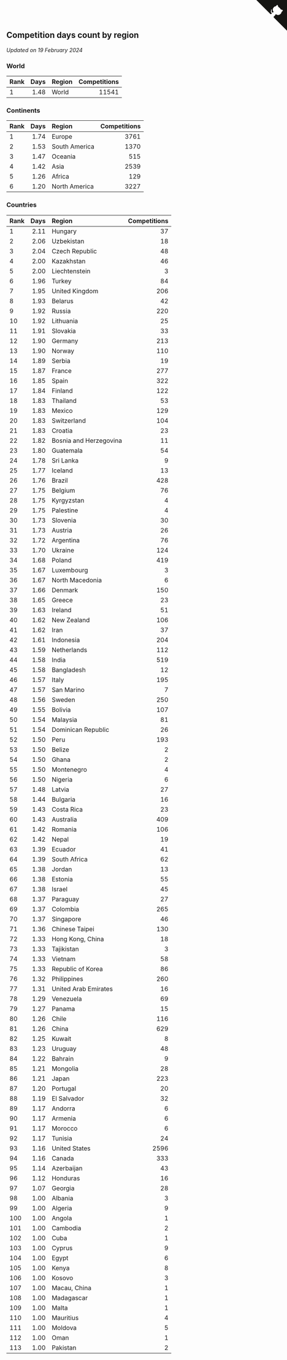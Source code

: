 ## Competition days count by region

*Updated on 19 February 2024*


### World

| Rank | Days | Region | Competitions |
| :--- | ---: | :--- | ---: |
| 1 | 1.48 | World | 11541 |

### Continents

| Rank | Days | Region | Competitions |
| :--- | ---: | :--- | ---: |
| 1 | 1.74 | Europe | 3761 |
| 2 | 1.53 | South America | 1370 |
| 3 | 1.47 | Oceania | 515 |
| 4 | 1.42 | Asia | 2539 |
| 5 | 1.26 | Africa | 129 |
| 6 | 1.20 | North America | 3227 |

### Countries

| Rank | Days | Region | Competitions |
| :--- | ---: | :--- | ---: |
| 1 | 2.11 | Hungary | 37 |
| 2 | 2.06 | Uzbekistan | 18 |
| 3 | 2.04 | Czech Republic | 48 |
| 4 | 2.00 | Kazakhstan | 46 |
| 5 | 2.00 | Liechtenstein | 3 |
| 6 | 1.96 | Turkey | 84 |
| 7 | 1.95 | United Kingdom | 206 |
| 8 | 1.93 | Belarus | 42 |
| 9 | 1.92 | Russia | 220 |
| 10 | 1.92 | Lithuania | 25 |
| 11 | 1.91 | Slovakia | 33 |
| 12 | 1.90 | Germany | 213 |
| 13 | 1.90 | Norway | 110 |
| 14 | 1.89 | Serbia | 19 |
| 15 | 1.87 | France | 277 |
| 16 | 1.85 | Spain | 322 |
| 17 | 1.84 | Finland | 122 |
| 18 | 1.83 | Thailand | 53 |
| 19 | 1.83 | Mexico | 129 |
| 20 | 1.83 | Switzerland | 104 |
| 21 | 1.83 | Croatia | 23 |
| 22 | 1.82 | Bosnia and Herzegovina | 11 |
| 23 | 1.80 | Guatemala | 54 |
| 24 | 1.78 | Sri Lanka | 9 |
| 25 | 1.77 | Iceland | 13 |
| 26 | 1.76 | Brazil | 428 |
| 27 | 1.75 | Belgium | 76 |
| 28 | 1.75 | Kyrgyzstan | 4 |
| 29 | 1.75 | Palestine | 4 |
| 30 | 1.73 | Slovenia | 30 |
| 31 | 1.73 | Austria | 26 |
| 32 | 1.72 | Argentina | 76 |
| 33 | 1.70 | Ukraine | 124 |
| 34 | 1.68 | Poland | 419 |
| 35 | 1.67 | Luxembourg | 3 |
| 36 | 1.67 | North Macedonia | 6 |
| 37 | 1.66 | Denmark | 150 |
| 38 | 1.65 | Greece | 23 |
| 39 | 1.63 | Ireland | 51 |
| 40 | 1.62 | New Zealand | 106 |
| 41 | 1.62 | Iran | 37 |
| 42 | 1.61 | Indonesia | 204 |
| 43 | 1.59 | Netherlands | 112 |
| 44 | 1.58 | India | 519 |
| 45 | 1.58 | Bangladesh | 12 |
| 46 | 1.57 | Italy | 195 |
| 47 | 1.57 | San Marino | 7 |
| 48 | 1.56 | Sweden | 250 |
| 49 | 1.55 | Bolivia | 107 |
| 50 | 1.54 | Malaysia | 81 |
| 51 | 1.54 | Dominican Republic | 26 |
| 52 | 1.50 | Peru | 193 |
| 53 | 1.50 | Belize | 2 |
| 54 | 1.50 | Ghana | 2 |
| 55 | 1.50 | Montenegro | 4 |
| 56 | 1.50 | Nigeria | 6 |
| 57 | 1.48 | Latvia | 27 |
| 58 | 1.44 | Bulgaria | 16 |
| 59 | 1.43 | Costa Rica | 23 |
| 60 | 1.43 | Australia | 409 |
| 61 | 1.42 | Romania | 106 |
| 62 | 1.42 | Nepal | 19 |
| 63 | 1.39 | Ecuador | 41 |
| 64 | 1.39 | South Africa | 62 |
| 65 | 1.38 | Jordan | 13 |
| 66 | 1.38 | Estonia | 55 |
| 67 | 1.38 | Israel | 45 |
| 68 | 1.37 | Paraguay | 27 |
| 69 | 1.37 | Colombia | 265 |
| 70 | 1.37 | Singapore | 46 |
| 71 | 1.36 | Chinese Taipei | 130 |
| 72 | 1.33 | Hong Kong, China | 18 |
| 73 | 1.33 | Tajikistan | 3 |
| 74 | 1.33 | Vietnam | 58 |
| 75 | 1.33 | Republic of Korea | 86 |
| 76 | 1.32 | Philippines | 260 |
| 77 | 1.31 | United Arab Emirates | 16 |
| 78 | 1.29 | Venezuela | 69 |
| 79 | 1.27 | Panama | 15 |
| 80 | 1.26 | Chile | 116 |
| 81 | 1.26 | China | 629 |
| 82 | 1.25 | Kuwait | 8 |
| 83 | 1.23 | Uruguay | 48 |
| 84 | 1.22 | Bahrain | 9 |
| 85 | 1.21 | Mongolia | 28 |
| 86 | 1.21 | Japan | 223 |
| 87 | 1.20 | Portugal | 20 |
| 88 | 1.19 | El Salvador | 32 |
| 89 | 1.17 | Andorra | 6 |
| 90 | 1.17 | Armenia | 6 |
| 91 | 1.17 | Morocco | 6 |
| 92 | 1.17 | Tunisia | 24 |
| 93 | 1.16 | United States | 2596 |
| 94 | 1.16 | Canada | 333 |
| 95 | 1.14 | Azerbaijan | 43 |
| 96 | 1.12 | Honduras | 16 |
| 97 | 1.07 | Georgia | 28 |
| 98 | 1.00 | Albania | 3 |
| 99 | 1.00 | Algeria | 9 |
| 100 | 1.00 | Angola | 1 |
| 101 | 1.00 | Cambodia | 2 |
| 102 | 1.00 | Cuba | 1 |
| 103 | 1.00 | Cyprus | 9 |
| 104 | 1.00 | Egypt | 6 |
| 105 | 1.00 | Kenya | 8 |
| 106 | 1.00 | Kosovo | 3 |
| 107 | 1.00 | Macau, China | 1 |
| 108 | 1.00 | Madagascar | 1 |
| 109 | 1.00 | Malta | 1 |
| 110 | 1.00 | Mauritius | 4 |
| 111 | 1.00 | Moldova | 5 |
| 112 | 1.00 | Oman | 1 |
| 113 | 1.00 | Pakistan | 2 |


<a href="https://github.com/JustinTimeCuber/wca_statistics" class="github-corner" aria-label="View source on Github"><svg width="80" height="80" viewBox="0 0 250 250" style="fill:#151513; color:#fff; position: absolute; top: 0; border: 0; right: 0;" aria-hidden="true"><path d="M0,0 L115,115 L130,115 L142,142 L250,250 L250,0 Z"></path><path d="M128.3,109.0 C113.8,99.7 119.0,89.6 119.0,89.6 C122.0,82.7 120.5,78.6 120.5,78.6 C119.2,72.0 123.4,76.3 123.4,76.3 C127.3,80.9 125.5,87.3 125.5,87.3 C122.9,97.6 130.6,101.9 134.4,103.2" fill="currentColor" style="transform-origin: 130px 106px;" class="octo-arm"></path><path d="M115.0,115.0 C114.9,115.1 118.7,116.5 119.8,115.4 L133.7,101.6 C136.9,99.2 139.9,98.4 142.2,98.6 C133.8,88.0 127.5,74.4 143.8,58.0 C148.5,53.4 154.0,51.2 159.7,51.0 C160.3,49.4 163.2,43.6 171.4,40.1 C171.4,40.1 176.1,42.5 178.8,56.2 C183.1,58.6 187.2,61.8 190.9,65.4 C194.5,69.0 197.7,73.2 200.1,77.6 C213.8,80.2 216.3,84.9 216.3,84.9 C212.7,93.1 206.9,96.0 205.4,96.6 C205.1,102.4 203.0,107.8 198.3,112.5 C181.9,128.9 168.3,122.5 157.7,114.1 C157.9,116.9 156.7,120.9 152.7,124.9 L141.0,136.5 C139.8,137.7 141.6,141.9 141.8,141.8 Z" fill="currentColor" class="octo-body"></path></svg></a><style>.github-corner:hover .octo-arm{animation:octocat-wave 560ms ease-in-out}@keyframes octocat-wave{0%,100%{transform:rotate(0)}20%,60%{transform:rotate(-25deg)}40%,80%{transform:rotate(10deg)}}@media (max-width:500px){.github-corner:hover .octo-arm{animation:none}.github-corner .octo-arm{animation:octocat-wave 560ms ease-in-out}}</style>
